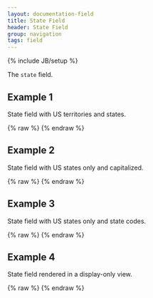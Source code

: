 ```yaml
---
layout: documentation-field
title: State Field
header: State Field
group: navigation
tags: field
---
```

{% include JB/setup %}

The ```state``` field.

<!-- INCLUDE_API_DOCS: state -->


## Example 1
State field with US territories and states.
<div id="field1"> </div>
{% raw %}
<script type="text/javascript" id="field1-script">
$("#field1").alpaca({
    "options": {
        "type": "state"
    }
});
</script>
{% endraw %}


## Example 2
State field with US states only and capitalized.
<div id="field2"> </div>
{% raw %}
<script type="text/javascript" id="field2-script">
$("#field2").alpaca({
    "options": {
        "type": "state",
        "includeStates": true,
        "includeTerritories": false,
        "capitalize": true
    }
});
</script>
{% endraw %}


## Example 3
State field with US states only and state codes.
<div id="field3"> </div>
{% raw %}
<script type="text/javascript" id="field3-script">
$("#field3").alpaca({
    "options": {
        "type": "state",
        "includeStates": true,
        "includeTerritories": false,
        "format": "code"
    }
});
</script>
{% endraw %}


## Example 4
State field rendered in a display-only view.
<div id="field4"> </div>
{% raw %}
<script type="text/javascript" id="field4-script">
$("#field4").alpaca({
    "data": "WI",
    "options": {
        "type": "state",
        "includeStates": true,
        "includeTerritories": false,
        "format": "code",
        "label": "State"
    },
    "view": "bootstrap-display"
});
</script>
{% endraw %}